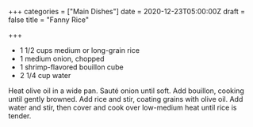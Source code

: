 +++
categories = ["Main Dishes"]
date = 2020-12-23T05:00:00Z
draft = false
title = "Fanny Rice"

+++
* 1 1/2 cups medium or long-grain rice 
* 1 medium onion, chopped 
* 1 shrimp-flavored bouillon cube 
* 2 1/4 cup water

Heat olive oil in a wide pan. Sauté onion until soft. Add bouillon, cooking until gently browned. Add rice and stir, coating grains with olive oil. Add water and stir, then cover and cook over low-medium heat until rice is tender.